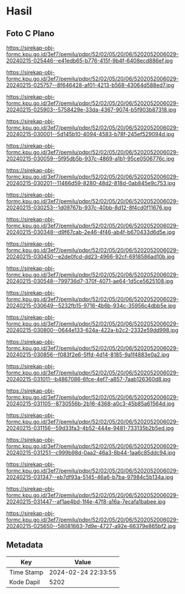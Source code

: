 # Hasil

## Foto C Plano

https://sirekap-obj-formc.kpu.go.id/3ef7/pemilu/pdpr/52/02/05/20/06/5202052006029-20240215-025446--e41edb65-b776-415f-9b4f-6408ecd886ef.jpg

https://sirekap-obj-formc.kpu.go.id/3ef7/pemilu/pdpr/52/02/05/20/06/5202052006029-20240215-025757--8f646428-af01-4213-b568-43064d588ed7.jpg

https://sirekap-obj-formc.kpu.go.id/3ef7/pemilu/pdpr/52/02/05/20/06/5202052006029-20240215-025903--5758429e-33da-4367-9074-b5f903b87318.jpg

https://sirekap-obj-formc.kpu.go.id/3ef7/pemilu/pdpr/52/02/05/20/06/5202052006029-20240215-030001--5d145b10-4094-4583-b78f-245ef529094d.jpg

https://sirekap-obj-formc.kpu.go.id/3ef7/pemilu/pdpr/52/02/05/20/06/5202052006029-20240215-030059--5f95db5b-937c-4869-a1b1-95ce0506776c.jpg

https://sirekap-obj-formc.kpu.go.id/3ef7/pemilu/pdpr/52/02/05/20/06/5202052006029-20240215-030201--11466d59-8280-48d2-818d-0ab845e9c753.jpg

https://sirekap-obj-formc.kpu.go.id/3ef7/pemilu/pdpr/52/02/05/20/06/5202052006029-20240215-030253--1d09767b-937c-40bb-8d12-8f4cd0f11676.jpg

https://sirekap-obj-formc.kpu.go.id/3ef7/pemilu/pdpr/52/02/05/20/06/5202052006029-20240215-030348--d9f67cab-2e46-4f46-ab4f-b670433d6d5e.jpg

https://sirekap-obj-formc.kpu.go.id/3ef7/pemilu/pdpr/52/02/05/20/06/5202052006029-20240215-030450--e2de0fcd-dd23-4966-92cf-6918586ad10b.jpg

https://sirekap-obj-formc.kpu.go.id/3ef7/pemilu/pdpr/52/02/05/20/06/5202052006029-20240215-030548--799736d7-370f-4071-ae64-1d5ce5625108.jpg

https://sirekap-obj-formc.kpu.go.id/3ef7/pemilu/pdpr/52/02/05/20/06/5202052006029-20240215-030649--5232fb15-9716-4b6b-934c-35956c4dbb5e.jpg

https://sirekap-obj-formc.kpu.go.id/3ef7/pemilu/pdpr/52/02/05/20/06/5202052006029-20240215-030800--0644e133-624a-422a-b2c2-2332e59dd998.jpg

https://sirekap-obj-formc.kpu.go.id/3ef7/pemilu/pdpr/52/02/05/20/06/5202052006029-20240215-030856--f083f2e6-5ffd-4d14-8185-9a1f4883e0a2.jpg

https://sirekap-obj-formc.kpu.go.id/3ef7/pemilu/pdpr/52/02/05/20/06/5202052006029-20240215-031011--b4867086-6fce-4ef7-a857-7aab126360d8.jpg

https://sirekap-obj-formc.kpu.go.id/3ef7/pemilu/pdpr/52/02/05/20/06/5202052006029-20240215-031105--8730556b-2b16-4368-a0c3-45b85a61564d.jpg

https://sirekap-obj-formc.kpu.go.id/3ef7/pemilu/pdpr/52/02/05/20/06/5202052006029-20240215-031156--59d33fa3-4b52-444e-9481-733135b2b5ed.jpg

https://sirekap-obj-formc.kpu.go.id/3ef7/pemilu/pdpr/52/02/05/20/06/5202052006029-20240215-031251--c999b98d-0aa2-46a3-8b44-1aa6c85ddc94.jpg

https://sirekap-obj-formc.kpu.go.id/3ef7/pemilu/pdpr/52/02/05/20/06/5202052006029-20240215-031347--eb7df93a-5145-46a6-b7ba-97984c5b134a.jpg

https://sirekap-obj-formc.kpu.go.id/3ef7/pemilu/pdpr/52/02/05/20/06/5202052006029-20240215-031447--af1ae4bd-1f4e-47f8-a16a-7ecafa1babee.jpg

https://sirekap-obj-formc.kpu.go.id/3ef7/pemilu/pdpr/52/02/05/20/06/5202052006029-20240215-025650--58081663-7d9e-4727-a92e-66379e865bf2.jpg


## Metadata

| Key        | Value               |
| ---------- | ------------------- |
| Time Stamp | 2024-02-24 22:33:55 |
| Kode Dapil | 5202                |



